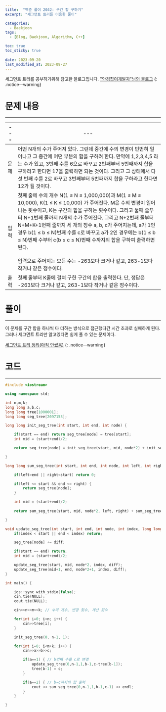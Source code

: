 ```yaml
---
title:  "백준 풀이 2042: 구간 합 구하기"
excerpt: "세그먼트 트리를 이용한 풀이"

categories:
  - Baekjoon
tags:
  - [Blog, Baekjoon, Algorithm, C++]

toc: true
toc_sticky: true
 
date: 2023-09-20
last_modified_at: 2023-09-27
---
```

세그먼트 트리를 공부하기위해 참고한 블로그입니다.
["안경잡이개발자"님의 블로그](https://m.blog.naver.com/ndb796/221282210534)
{: .notice--warning}

# 문제 내용
---

|---|---|
|---|---|
|문제|어떤 N개의 수가 주어져 있다. 그런데 중간에 수의 변경이 빈번히 일어나고 그 중간에 어떤 부분의 합을 구하려 한다. 만약에 1,2,3,4,5 라는 수가 있고, 3번째 수를 6으로 바꾸고 2번째부터 5번째까지 합을 구하라고 한다면 17을 출력하면 되는 것이다. 그리고 그 상태에서 다섯 번째 수를 2로 바꾸고 3번째부터 5번째까지 합을 구하라고 한다면 12가 될 것이다.|
|입력|첫째 줄에 수의 개수 N(1 ≤ N ≤ 1,000,000)과 M(1 ≤ M ≤ 10,000), K(1 ≤ K ≤ 10,000) 가 주어진다. M은 수의 변경이 일어나는 횟수이고, K는 구간의 합을 구하는 횟수이다. 그리고 둘째 줄부터 N+1번째 줄까지 N개의 수가 주어진다. 그리고 N+2번째 줄부터 N+M+K+1번째 줄까지 세 개의 정수 a, b, c가 주어지는데, a가 1인 경우 b(1 ≤ b ≤ N)번째 수를 c로 바꾸고 a가 2인 경우에는 b(1 ≤ b ≤ N)번째 수부터 c(b ≤ c ≤ N)번째 수까지의 합을 구하여 출력하면 된다.<br><br> 입력으로 주어지는 모든 수는 -263보다 크거나 같고, 263-1보다 작거나 같은 정수이다.|
|출력|첫째 줄부터 K줄에 걸쳐 구한 구간의 합을 출력한다. 단, 정답은 -263보다 크거나 같고, 263-1보다 작거나 같은 정수이다.|

# 풀이
---
이 문제를 구간 합을 하나씩 다 더하는 방식으로 접근했다간 시간 초과로 실패하게 된다.<br>
그러나 세그먼트 트리만 알고있다면 쉽게 풀 수 있는 문제이다.

[세그먼트 트리 정리(아직 안썼음)](https://softhamzzi.github.io/)
{: .notice--warning}

# 코드
---
```c++
#include <iostream>

using namespace std;

int n,m,k;
long long a,b,c;
long long tree[1000001];
long long seg_tree[2097153];

long long init_seg_tree(int start, int end, int node) {

    if(start == end) return seg_tree[node] = tree[start];
    int mid = (start+end)/2;

    return seg_tree[node] = init_seg_tree(start, mid, node*2) + init_seg_tree(mid+1, end, node*2+1);

}

long long sum_seg_tree(int start, int end, int node, int left, int right) {

    if(left>end || right<start) return 0;

    if(left <= start && end <= right) {
        return seg_tree[node];
    }

    int mid = (start+end)/2;
    
    return sum_seg_tree(start, mid, node*2, left, right) + sum_seg_tree(mid+1, end, node*2+1, left, right);

}

void update_seg_tree(int start, int end, int node, int index, long long diff) {
    if(index < start || end < index) return;

    seg_tree[node] += diff;

    if(start == end) return; 
    int mid = (start+end)/2;

    update_seg_tree(start, mid, node*2, index, diff);
    update_seg_tree(mid+1, end, node*2+1, index, diff);
}

int main() {

    ios::sync_with_stdio(false);
    cin.tie(NULL);
    cout.tie(NULL);

    cin>>n>>m>>k; // 수의 개수, 변경 횟수, 계산 횟수

    for(int i=0; i<n; i++) {
        cin>>tree[i];
    }

    init_seg_tree(0, n-1, 1);

    for(int i=0; i<m+k; i++) {
        cin>>a>>b>>c;

        if(a==1) { // b번째 수를 c로 변경
            update_seg_tree(0,n-1,1,b-1,c-tree[b-1]);
            tree[b-1] = c;
        }

        if(a==2) { // b~c까지의 합 출력
            cout << sum_seg_tree(0,n-1,1,b-1,c-1) << endl;
        }
    }

}
```
